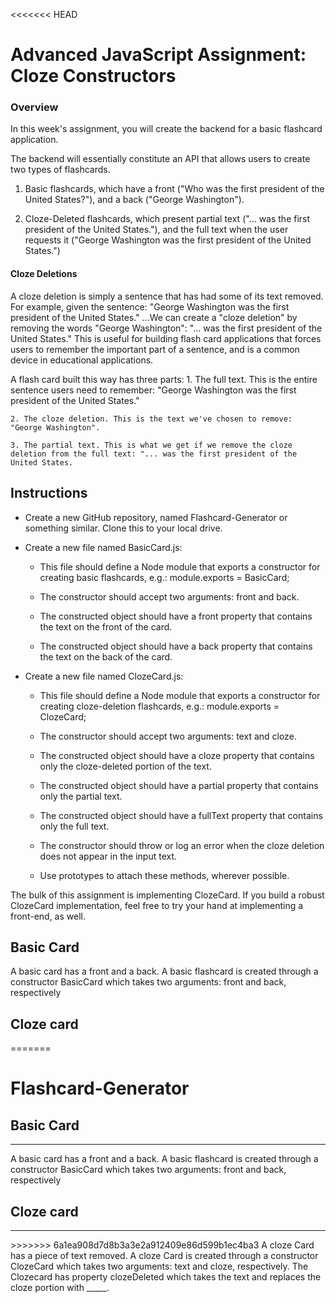<<<<<<< HEAD
# Advanced JavaScript Assignment: Cloze Constructors

### Overview

In this week's assignment, you will create the backend for a basic flashcard application.

The backend will essentially constitute an API that allows users to create two types of flashcards.

1. Basic flashcards, which have a front ("Who was the first president of the United States?"), and a back ("George Washington").

2. Cloze-Deleted flashcards, which present partial text ("... was the first president of the United States."), and the full text when the user requests it ("George Washington was the first president of the United States.")

#### Cloze Deletions

A cloze deletion is simply a sentence that has had some of its text removed. For example, given the sentence:
"George Washington was the first president of the United States." 
...We can create a "cloze deletion" by removing the words "George Washington":
"... was the first president of the United States."
This is useful for building flash card applications that forces users to remember the important part of a sentence, and is a common device in educational applications.

A flash card built this way has three parts:
	1. The full text. This is the entire sentence users need to remember:  "George Washington was the first president of the United States."

	2. The cloze deletion. This is the text we've chosen to remove: "George Washington".

	3. The partial text. This is what we get if we remove the cloze deletion from the full text: "... was the first president of the United States.

## Instructions

* Create a new GitHub repository, named Flashcard-Generator or something similar. Clone this to your local drive.

* Create a new file named BasicCard.js:

	* This file should define a Node module that exports a constructor for creating basic flashcards, e.g.:
module.exports = BasicCard;

	* The constructor should accept two arguments: front and back.

	* The constructed object should have a front property that contains the text on the front of the card.

	* The constructed object should have a back property that contains the text on the back of the card.

* Create a new file named ClozeCard.js:

	* This file should define a Node module that exports a constructor for creating cloze-deletion flashcards, e.g.: module.exports = ClozeCard;

	* The constructor should accept two arguments: text and cloze.

	* The constructed object should have a cloze property that contains only the cloze-deleted portion of the text.

	* The constructed object should have a partial property that contains only the partial text.

	* The constructed object should have a fullText property that contains only the full text.

	* The constructor should throw or log an error when the cloze deletion does not appear in the input text.

	* Use prototypes to attach these methods, wherever possible.

The bulk of this assignment is implementing ClozeCard. If you build a robust ClozeCard implementation, feel free to try your hand at implementing a front-end, as well.

## Basic Card

A basic card has a front and a back. A basic flashcard is created through a constructor BasicCard which takes two arguments: front and back, respectively

## Cloze card

=======
# Flashcard-Generator

<h2>Basic Card</h2>
<hr>
A basic card has a front and a back. A basic flashcard is created through a constructor BasicCard which takes two arguments: front and back, respectively

<h2>Cloze card</h2>
<hr>
>>>>>>> 6a1ea908d7d8b3a3e2a912409e86d599b1ec4ba3
A cloze Card has a piece of text removed. A cloze Card is created through a constructor ClozeCard which takes two arguments: text and cloze, respectively. The Clozecard has property clozeDeleted which takes the text and replaces the cloze portion with _____.
